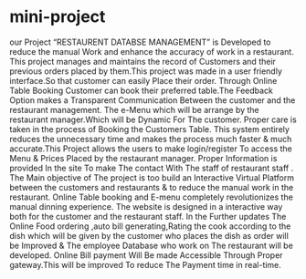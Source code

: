# mini-project

our Project “RESTAURENT DATABSE MANAGEMENT” is Developed to reduce the manual Work and enhance the accuracy of work in a restaurant. This project manages 
and maintains the record of Customers and their previous orders placed by them.This project was made in a user friendly interface.So that customer can easily Place
their order. Through Online Table Booking Customer can book their preferred table.The Feedback Option makes a Transparent Communication Between the customer and
the restaurant management. The e-Menu which will be arrange by the restaurant manager.Which will be  Dynamic For The customer. Proper care is taken in the process 
of  Booking the Customers Table. This system entirely reduces the unnecessary time and makes the process much faster & much accurate.This Project allows the users
to  make login/register To access the  Menu & Prices Placed by the restaurant manager. Proper Information is provided In the site To make The contact With The 
staff of restaurant staff .
The Main objective of The project is too build an Interactive Virtual Platform between the customers and restaurants & to reduce the manual work in the restaurant.
Online Table booking and E-menu completely revolutionizes the manual dinning experience. The website is designed in a interactive way both for the customer and the
restaurant staff. In the Further updates The Online Food ordering ,auto bill generating,Rating the cook according to the dish which will be given by the customer
who places the dish as order will be Improved & The employee Database who work on The restaurant will be developed. Online Bill payment Will Be made Accessible 
Through Proper gateway.This  will be improved To reduce The Payment time in real-time.

